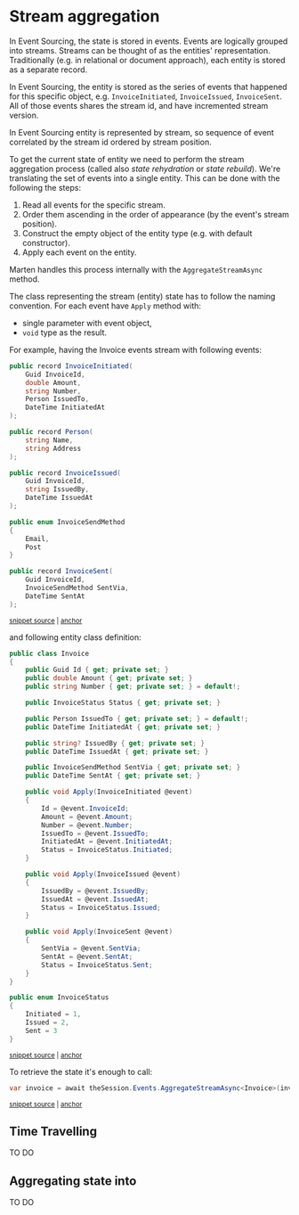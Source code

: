 # Stream aggregation

In Event Sourcing, the state is stored in events. Events are logically grouped into streams. Streams can be thought of as the entities' representation. Traditionally (e.g. in relational or document approach), each entity is stored as a separate record.

In Event Sourcing, the entity is stored as the series of events that happened for this specific object, e.g. `InvoiceInitiated`, `InvoiceIssued`, `InvoiceSent`.  All of those events shares the stream id, and have incremented stream version.

In Event Sourcing entity is represented by stream, so sequence of event correlated by the stream id ordered by stream position.

To get the current state of entity we need to perform the stream aggregation process (called also _state rehydration_ or _state rebuild_). We're translating the set of events into a single entity. This can be done with the following the steps:
1. Read all events for the specific stream.
2. Order them ascending in the order of appearance (by the event's stream position).
3. Construct the empty object of the entity type (e.g. with default constructor).
4. Apply each event on the entity.

 Marten handles this process internally with the `AggregateStreamAsync` method.
 
 The class representing the stream (entity) state has to follow the naming convention. For each event have `Apply` method with:
- single parameter with event object,
- `void` type as the result.

For example, having the Invoice events stream with following events:

<!-- snippet: sample_aggregate-stream-events -->
<a id='snippet-sample_aggregate-stream-events'></a>
```cs
public record InvoiceInitiated(
    Guid InvoiceId,
    double Amount,
    string Number,
    Person IssuedTo,
    DateTime InitiatedAt
);

public record Person(
    string Name,
    string Address
);

public record InvoiceIssued(
    Guid InvoiceId,
    string IssuedBy,
    DateTime IssuedAt
);

public enum InvoiceSendMethod
{
    Email,
    Post
}

public record InvoiceSent(
    Guid InvoiceId,
    InvoiceSendMethod SentVia,
    DateTime SentAt
);
```
<sup><a href='https://github.com/JasperFx/marten/blob/master/src/Marten.Testing/Events/Aggregation/aggregate_stream_samples.cs#L10-L41' title='Snippet source file'>snippet source</a> | <a href='#snippet-sample_aggregate-stream-events' title='Start of snippet'>anchor</a></sup>
<!-- endSnippet -->

and following entity class definition:

<!-- snippet: sample_aggregate-stream-invoice-entity -->
<a id='snippet-sample_aggregate-stream-invoice-entity'></a>
```cs
public class Invoice
{
    public Guid Id { get; private set; }
    public double Amount { get; private set; }
    public string Number { get; private set; } = default!;

    public InvoiceStatus Status { get; private set; }

    public Person IssuedTo { get; private set; } = default!;
    public DateTime InitiatedAt { get; private set; }

    public string? IssuedBy { get; private set; }
    public DateTime IssuedAt { get; private set; }

    public InvoiceSendMethod SentVia { get; private set; }
    public DateTime SentAt { get; private set; }

    public void Apply(InvoiceInitiated @event)
    {
        Id = @event.InvoiceId;
        Amount = @event.Amount;
        Number = @event.Number;
        IssuedTo = @event.IssuedTo;
        InitiatedAt = @event.InitiatedAt;
        Status = InvoiceStatus.Initiated;
    }

    public void Apply(InvoiceIssued @event)
    {
        IssuedBy = @event.IssuedBy;
        IssuedAt = @event.IssuedAt;
        Status = InvoiceStatus.Issued;
    }

    public void Apply(InvoiceSent @event)
    {
        SentVia = @event.SentVia;
        SentAt = @event.SentAt;
        Status = InvoiceStatus.Sent;
    }
}

public enum InvoiceStatus
{
    Initiated = 1,
    Issued = 2,
    Sent = 3
}
```
<sup><a href='https://github.com/JasperFx/marten/blob/master/src/Marten.Testing/Events/Aggregation/aggregate_stream_samples.cs#L43-L93' title='Snippet source file'>snippet source</a> | <a href='#snippet-sample_aggregate-stream-invoice-entity' title='Start of snippet'>anchor</a></sup>
<!-- endSnippet -->

To retrieve the state it's enough to call:

<!-- snippet: sample_aggregate-stream-usage -->
<a id='snippet-sample_aggregate-stream-usage'></a>
```cs
var invoice = await theSession.Events.AggregateStreamAsync<Invoice>(invoiceId);
```
<sup><a href='https://github.com/JasperFx/marten/blob/master/src/Marten.Testing/Events/Aggregation/aggregate_stream_samples.cs#L123-L125' title='Snippet source file'>snippet source</a> | <a href='#snippet-sample_aggregate-stream-usage' title='Start of snippet'>anchor</a></sup>
<!-- endSnippet -->

## Time Travelling

TO DO

## Aggregating state into

TO DO
